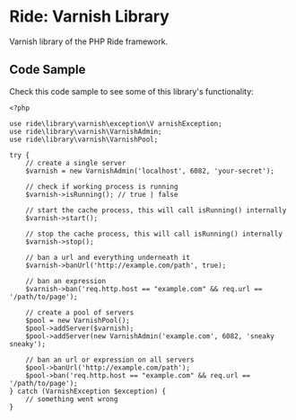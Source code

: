 # Ride: Varnish Library

Varnish library of the PHP Ride framework.

## Code Sample

Check this code sample to see some of this library's functionality:
    
    <?php
    
    use ride\library\varnish\exception\V arnishException;
    use ride\library\varnish\VarnishAdmin;
    use ride\library\varnish\VarnishPool;
    
    try {
        // create a single server
        $varnish = new VarnishAdmin('localhost', 6082, 'your-secret');
        
        // check if working process is running
        $varnish->isRunning(); // true | false
        
        // start the cache process, this will call isRunning() internally
        $varnish->start();
        
        // stop the cache process, this will call isRunning() internally
        $varnish->stop();
        
        // ban a url and everything underneath it
        $varnish->banUrl('http://example.com/path', true);
        
        // ban an expression
        $varnish->ban('req.http.host == "example.com" && req.url == '/path/to/page');
        
        // create a pool of servers
        $pool = new VarnishPool();
        $pool->addServer($varnish);
        $pool->addServer(new VarnishAdmin('example.com', 6082, 'sneaky sneaky');
        
        // ban an url or expression on all servers
        $pool->banUrl('http://example.com/path');
        $pool->ban('req.http.host == "example.com" && req.url == '/path/to/page');
    } catch (VarnishException $exception) {
        // something went wrong
    }
